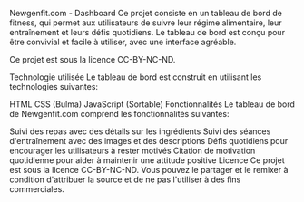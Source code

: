 Newgenfit.com - Dashboard
Ce projet consiste en un tableau de bord de fitness, qui permet aux utilisateurs de suivre leur régime alimentaire, leur entraînement et leurs défis quotidiens. Le tableau de bord est conçu pour être convivial et facile à utiliser, avec une interface agréable.

Ce projet est sous la licence CC-BY-NC-ND.

Technologie utilisée
Le tableau de bord est construit en utilisant les technologies suivantes:

HTML
CSS (Bulma)
JavaScript (Sortable)
Fonctionnalités
Le tableau de bord de Newgenfit.com comprend les fonctionnalités suivantes:

Suivi des repas avec des détails sur les ingrédients
Suivi des séances d'entraînement avec des images et des descriptions
Défis quotidiens pour encourager les utilisateurs à rester motivés
Citation de motivation quotidienne pour aider à maintenir une attitude positive
Licence
Ce projet est sous la licence CC-BY-NC-ND. Vous pouvez le partager et le remixer à condition d'attribuer la source et de ne pas l'utiliser à des fins commerciales.
